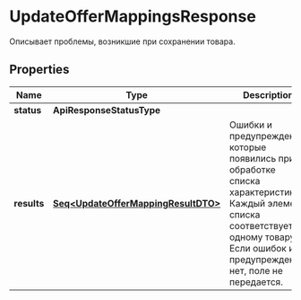 

# UpdateOfferMappingsResponse

Описывает проблемы, возникшие при сохранении товара.

## Properties

Name | Type | Description | Notes
------------ | ------------- | ------------- | -------------
**status** | **ApiResponseStatusType** |  |  [optional]
**results** | [**Seq&lt;UpdateOfferMappingResultDTO&gt;**](UpdateOfferMappingResultDTO.md) | Ошибки и предупреждения, которые появились при обработке списка характеристик. Каждый элемент списка соответствует одному товару.  Если ошибок и предупреждений нет, поле не передается.  |  [optional]



